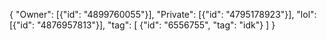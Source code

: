 {
  "Owner": [{"id": "4899760055"}],
  "Private": [{"id": "4795178923"}], 
  "lol": [{"id": "4876957813"}],
  "tag": [
    {"id": "6556755", "tag": "idk"}
  ]
}
